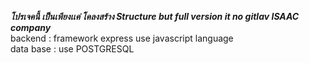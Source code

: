 ***โปรเจคนี้ เป็นเพียงเเค่ โคลงสร้าง Structure but full version it no gitlav ISAAC company*** \
backend : framework express use javascript language \
data base : use POSTGRESQL 
